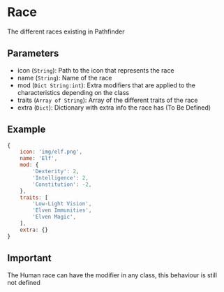 # Race

The different races existing in Pathfinder

## Parameters

+ icon (``String``): Path to the icon that represents the race
+ name (``String``): Name of the race
+ mod (``Dict String:int``): Extra modifiers that are applied to the characteristics depending on the class
+ traits (``Array of String``): Array of the different traits of the race
+ extra (``Dict``): Dictionary with extra info the race has (To Be Defined)

## Example

```JavaScript
{
    icon: 'img/elf.png',
    name: 'Elf',
    mod: {
        'Dexterity': 2,
        'Intelligence': 2,
        'Constitution': -2,
    },
    traits: [
        'Low-Light Vision',
        'Elven Immunities',
        'Elven Magic',
    ],
    extra: {}
}
```

## Important

The Human race can have the modifier in any class, this behaviour is still not defined